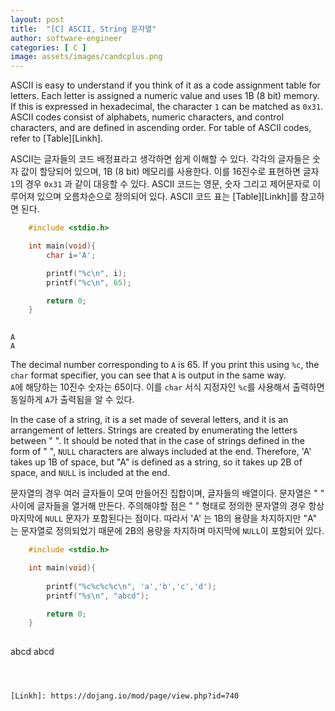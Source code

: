```yaml
---
layout: post
title:  "[C] ASCII, String 문자열"
author: software-engineer
categories: [ C ]
image: assets/images/candcplus.png
---
```



ASCII is easy to understand if you think of it as a code assignment table for letters. Each letter is assigned a numeric value and uses 1B (8 bit) memory. If this is expressed in hexadecimal, the character `1` can be matched as `0x31`. ASCII codes consist of alphabets, numeric characters, and control characters, and are defined in ascending order. For table of ASCII codes, refer to [Table][Linkh]. 


ASCII는 글자들의 코드 배정표라고 생각하면 쉽게 이해할 수 있다. 각각의 글자들은 숫자 값이 할당되어 있으며, 1B (8 bit) 메모리를 사용한다. 이를 16진수로 표현하면 글자 `1`의 경우 `0x31` 과 같이 대응할 수 있다. ASCII 코드는 영문, 숫자 그리고 제어문자로 이루어져 있으며 오름차순으로 정의되어 있다. ASCII 코드 표는 [Table][Linkh]를 참고하면 된다. 




```c
    #include <stdio.h>

    int main(void){
        char i='A';

        printf("%c\n", i); 
        printf("%c\n", 65); 

        return 0;
    }
                
```


```
A
A
```



The decimal number corresponding to `A` is 65. If you print this using `%c`, the `char` format specifier, you can see that `A` is output in the same way.  
`A`에 해당하는 10진수 숫자는 65이다. 이를 `char` 서식 지정자인 `%c`를 사용해서 출력하면 동일하게 `A`가 출력됨을 알 수 있다. 


In the case of a string, it is a set made of several letters, and it is an arrangement of letters. Strings are created by enumerating the letters between " ". It should be noted that in the case of strings defined in the form of " ", `NULL` characters are always included at the end. Therefore, 'A' takes up 1B of space, but "A" is defined as a string, so it takes up 2B of space, and `NULL` is included at the end.


문자열의 경우 여러 글자들이 모여 만들어진 집합이며, 글자들의 배열이다. 문자열은 " " 사이에 글자들을 열거해 만든다. 주의해야할 점은 " " 형태로 정의한 문자열의 경우 항상 마지막에 `NULL` 문자가 포함된다는 점이다. 따라서 'A' 는 1B의 용량을 차지하지만 "A" 는 문자열로 정의되었기 때문에 2B의 용량을 차지하며 마지막에 `NULL`이 포함되어 있다. 



```c
    #include <stdio.h>

    int main(void){
        
        printf("%c%c%c%c\n", 'a','b','c','d'); 
        printf("%s\n", "abcd"); 

        return 0;
    }
                
```
abcd
abcd

```



[Linkh]: https://dojang.io/mod/page/view.php?id=740
